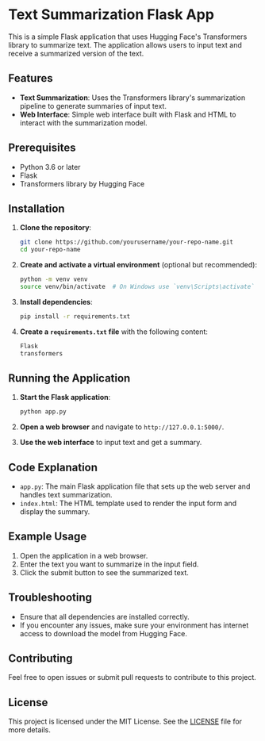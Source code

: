 # Text Summarization Flask App

This is a simple Flask application that uses Hugging Face's Transformers library to summarize text. The application allows users to input text and receive a summarized version of the text.

## Features

- **Text Summarization**: Uses the Transformers library's summarization pipeline to generate summaries of input text.
- **Web Interface**: Simple web interface built with Flask and HTML to interact with the summarization model.

## Prerequisites

- Python 3.6 or later
- Flask
- Transformers library by Hugging Face

## Installation

1. **Clone the repository**:

    ```bash
    git clone https://github.com/yourusername/your-repo-name.git
    cd your-repo-name
    ```

2. **Create and activate a virtual environment** (optional but recommended):

    ```bash
    python -m venv venv
    source venv/bin/activate  # On Windows use `venv\Scripts\activate`
    ```

3. **Install dependencies**:

    ```bash
    pip install -r requirements.txt
    ```

4. **Create a `requirements.txt` file** with the following content:

    ```txt
    Flask
    transformers
    ```

## Running the Application

1. **Start the Flask application**:

    ```bash
    python app.py
    ```

2. **Open a web browser** and navigate to `http://127.0.0.1:5000/`.

3. **Use the web interface** to input text and get a summary.

## Code Explanation

- `app.py`: The main Flask application file that sets up the web server and handles text summarization.
- `index.html`: The HTML template used to render the input form and display the summary.

## Example Usage

1. Open the application in a web browser.
2. Enter the text you want to summarize in the input field.
3. Click the submit button to see the summarized text.

## Troubleshooting

- Ensure that all dependencies are installed correctly.
- If you encounter any issues, make sure your environment has internet access to download the model from Hugging Face.

## Contributing

Feel free to open issues or submit pull requests to contribute to this project.

## License

This project is licensed under the MIT License. See the [LICENSE](LICENSE) file for more details.

